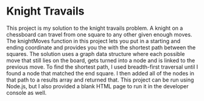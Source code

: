 # Knight Travails

This project is my solution to the knight travails problem. A knight on a chessboard can travel from one square to any other given enough moves. The knightMoves function in this project lets you put in a starting and ending coordinate and provides you the with the shortest path between the squares. The solution uses a graph data structure where each possible move that still lies on the board, gets turned into a node and is linked to the previous move. To find the shortest path, I used breadth-first traversal until I found a node that matched the end square. I then added all of the nodes in that path to a results array and returned that. This project can be run using Node.js, but I also provided a blank HTML page to run it in the developer console as well.